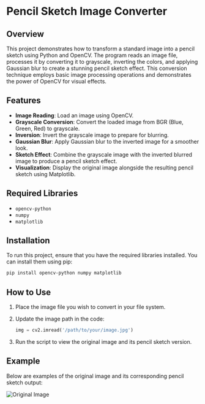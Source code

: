 
# Pencil Sketch Image Converter

## Overview
This project demonstrates how to transform a standard image into a pencil sketch using Python and OpenCV. The program reads an image file, processes it by converting it to grayscale, inverting the colors, and applying Gaussian blur to create a stunning pencil sketch effect. This conversion technique employs basic image processing operations and demonstrates the power of OpenCV for visual effects.

## Features
- **Image Reading**: Load an image using OpenCV.
- **Grayscale Conversion**: Convert the loaded image from BGR (Blue, Green, Red) to grayscale.
- **Inversion**: Invert the grayscale image to prepare for blurring.
- **Gaussian Blur**: Apply Gaussian blur to the inverted image for a smoother look.
- **Sketch Effect**: Combine the grayscale image with the inverted blurred image to produce a pencil sketch effect.
- **Visualization**: Display the original image alongside the resulting pencil sketch using Matplotlib.

## Required Libraries
- `opencv-python`
- `numpy`
- `matplotlib`

## Installation
To run this project, ensure that you have the required libraries installed. You can install them using pip:

```bash
pip install opencv-python numpy matplotlib
```

## How to Use
1. Place the image file you wish to convert in your file system.
2. Update the image path in the code:

   ```python
   img = cv2.imread('/path/to/your/image.jpg')
   ```

3. Run the script to view the original image and its pencil sketch version.

## Example
Below are examples of the original image and its corresponding pencil sketch output:

![Original Image](<Input_and_Output>)
